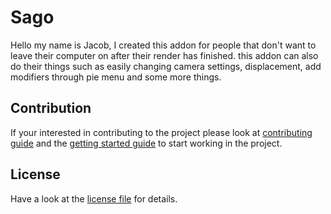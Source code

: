# Sago
Hello my name is Jacob, I created this addon for people that don't want to leave their computer on after their render has finished. this addon can also do their things such as easily changing camera settings, displacement, add modifiers through pie menu and some more things. 


## Contribution
If your interested in contributing to the project please look at [contributing guide](./CONTRIBUTING.md) and the [getting started guide](./GETTING_STARTED.md) to start working in the project. 


## License
Have a look at the [license file](./LICENSE) for details. 



